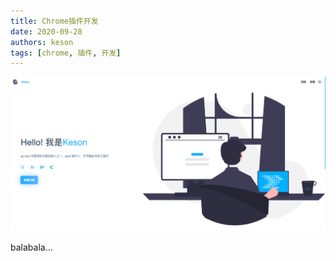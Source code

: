 ```yaml
---
title: Chrome插件开发
date: 2020-09-28
authors: keson
tags: [chrome, 插件, 开发]
---
```

![placeholer](../resource/readme.png)

<!-- truncate -->

balabala...
